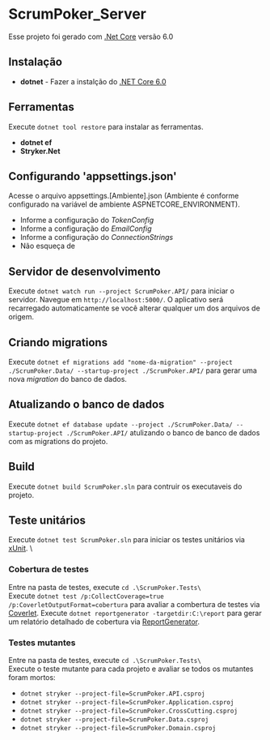 # ScrumPoker_Server

Esse projeto foi gerado com  [.Net Core](https://dotnet.microsoft.com/download/dotnet-core/6.0) versão 6.0

## Instalação
- **dotnet** - Fazer a instalção do [.NET Core 6.0](https://dotnet.microsoft.com/download/dotnet-core/6.0)

## Ferramentas
Execute `dotnet tool restore` para instalar as ferramentas.
- **dotnet ef**
- **Stryker.Net**

## Configurando 'appsettings.json'
Acesse o arquivo appsettings.[Ambiente].json (Ambiente é conforme configurado na variável de ambiente ASPNETCORE_ENVIRONMENT).
- Informe a configuração do *TokenConfig*
- Informe a configuração do *EmailConfig*
- Informe a configuração do *ConnectionStrings*
- Não esqueça  de 



## Servidor de desenvolvimento
Execute `dotnet watch run --project ScrumPoker.API/` para iniciar o servidor. Navegue em `http://localhost:5000/`. O aplicativo será recarregado automaticamente se você alterar qualquer um dos arquivos de origem.

## Criando migrations
Execute `dotnet ef migrations add "nome-da-migration" --project ./ScrumPoker.Data/ --startup-project ./ScrumPoker.API/` para gerar uma nova *migration* do banco de dados.

## Atualizando o banco de dados
Execute `dotnet ef database update --project ./ScrumPoker.Data/ --startup-project ./ScrumPoker.API/` atulizando o banco de banco de dados com as migrations do projeto.

## Build
Execute `dotnet build ScrumPoker.sln` para contruir os executaveis do projeto.

## Teste unitários
Execute `dotnet test ScrumPoker.sln` para iniciar os testes unitários via [xUnit](https://xunit.net/). \

### Cobertura de testes
Entre na pasta de testes, execute `cd .\ScrumPoker.Tests\` \
Execute `dotnet test /p:CollectCoverage=true /p:CoverletOutputFormat=cobertura` para avaliar a combertura de testes via [Coverlet](https://github.com/coverlet-coverage/coverlet).
Execute `dotnet reportgenerator -targetdir:C:\report` para gerar um relatório detalhado de cobertura via [ReportGenerator](https://github.com/danielpalme/ReportGenerator).

### Testes mutantes
Entre na pasta de testes, execute `cd .\ScrumPoker.Tests\` \
Execute o teste mutante para cada projeto e avaliar se todos os mutantes foram mortos:
- `dotnet stryker --project-file=ScrumPoker.API.csproj`
- `dotnet stryker --project-file=ScrumPoker.Application.csproj`
- `dotnet stryker --project-file=ScrumPoker.CrossCutting.csproj`
- `dotnet stryker --project-file=ScrumPoker.Data.csproj`
- `dotnet stryker --project-file=ScrumPoker.Domain.csproj`
